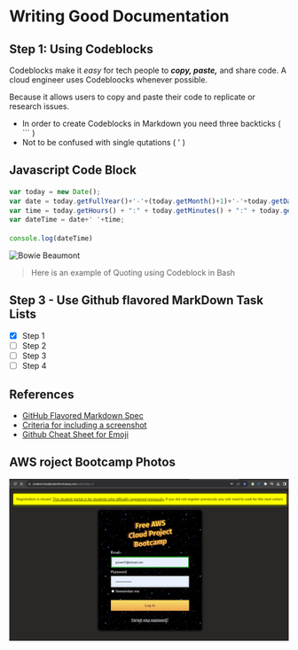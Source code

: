 # Writing Good Documentation

## Step 1: Using Codeblocks

Codeblocks make it *easy* for tech people to **_copy, paste,_** and share code. A cloud engineer uses Codebloocks whenever possible.

Because it allows users to copy and paste their code to replicate or research issues.

- In order to create Codeblocks in Markdown you need three backticks ( ``` )
- Not to be confused with single qutations ( ' )


## Javascript Code Block
```javascript
var today = new Date();
var date = today.getFullYear()+'-'+(today.getMonth()+1)+'-'+today.getDate();
var time = today.getHours() + ":" + today.getMinutes() + ":" + today.getSeconds();
var dateTime = date+' '+time;
 
console.log(dateTime)

```
![Bowie   Beaumont](https://github.com/grover47/github-docs-examples/assets/10213341/922bd712-ab04-42de-84b0-70fa329476b2)

> Here is an example of Quoting using Codeblock in Bash


## Step 3 - Use Github flavored MarkDown Task Lists

- [x] Step 1
- [ ] Step 2
- [ ] Step 3
- [ ] Step 4

## References

- [GitHub Flavored Markdown Spec](https://github.github.com/gfm/#what-is-github-flavored-markdown-)
- [Criteria for including a screenshot](https://docs.github.com/en/contributing/writing-for-github-docs/creating-screenshots#criteria-for-including-a-screenshot)
- [Github Cheat Sheet for Emoji](https://gist.github.com/rxaviers/7360908)

## AWS roject Bootcamp Photos
![AWS Pjoect Bootcamp](https://github.com/grover47/github-docs-examples/blob/main/assets/AWS%20Project%20Bootcamp.png)
 
